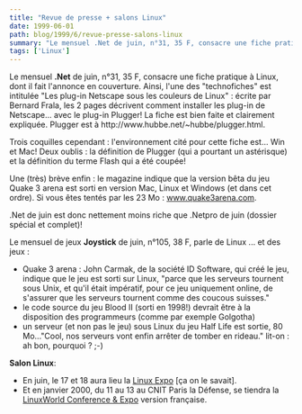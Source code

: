 ```yaml
---
title: "Revue de presse + salons Linux"
date: 1999-06-01
path: blog/1999/6/revue-presse-salons-linux
summary: "Le mensuel .Net de juin, n°31, 35 F, consacre une fiche pratique à Linux, dont il fait l'annonce en couverture."
tags: ['Linux']
---
```


<P>Le mensuel <B>.Net</B> de juin, n°31, 35 F, consacre une fiche pratique à
Linux, dont il fait l'annonce en couverture.
Ainsi, l'une des "technofiches" est intitulée "Les plug-in Netscape sous
les couleurs de Linux" : écrite par Bernard Frala, les 2 pages décrivent
comment installer les plug-in de Netscape... avec le plug-in Plugger!
La fiche est bien faite et clairement expliquée.
Plugger est à http://www.hubbe.net/~hubbe/plugger.html.</P>

<P>Trois coquilles cependant : l'environnement cité pour cette fiche est...
Win et Mac! Deux oublis : la définition de Plugger (qui a pourtant un
astérisque) et la définition du terme Flash qui a été coupée!</P>

<P>Une (très) brève enfin : le magazine indique que la version bêta du jeu
Quake 3 arena est sorti en version Mac, Linux et Windows (et dans cet
ordre). Si vous êtes tentés par les 23 Mo :
<A HREF="http://www.quake3arena.com/">www.quake3arena.com</A>.</P>

<P>.Net de juin est donc nettement moins riche que .Netpro de juin (dossier
spécial et complet)!</P>

<P>Le mensuel de jeux <B>Joystick</B> de juin, n°105, 38 F, parle de Linux ...
et des jeux :</P>

<UL>

<LI>Quake 3 arena : John Carmak, de la société ID Software, qui créé le
jeu, indique que le jeu est sorti sur Linux, "parce que  les serveurs
tournent sous Unix, et qu'il était impératif, pour ce jeu uniquement
online, de s'assurer que les serveurs tournent comme des coucous
suisses."
<LI>le code source du jeu Blood II (sorti en 1998!) devrait être à la
disposition des programmeurs (comme par exemple Golgotha)
<LI>un serveur (et non pas le jeu) sous Linux du jeu Half Life est sortie,
80 Mo..."Cool, nos serveurs vont enfin arrêter de tomber en rideau."
lit-on : ah bon, pourquoi ? ;-)
</UL>

<P><B>Salon Linux</B>:</P>

<UL>

<LI>En juin, le 17 et 18 aura lieu la <A HREF="http://www.linux-expo.com/">Linux
Expo</A> [ça on le savait].
<LI>Et en janvier 2000, du 11 au 13 au CNIT Paris la Défense, se tiendra
la <A HREF="http://www.salonlinux.com">LinuxWorld Conference &amp; Expo</A>
version française.
</UL>


